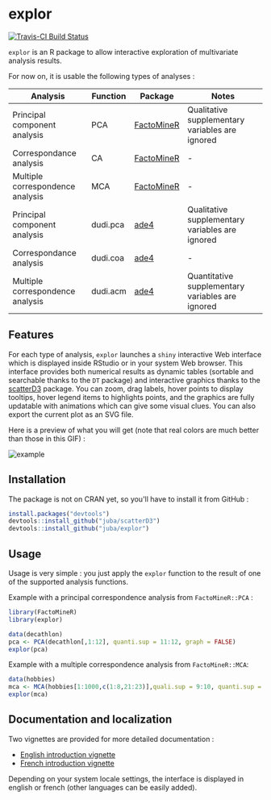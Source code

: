 # explor

[![Travis-CI Build Status](https://travis-ci.org/juba/explor.svg?branch=master)](https://travis-ci.org/juba/explor)

`explor` is an R package to allow interactive exploration of multivariate analysis results.

For now on, it is usable the following types of analyses :

Analysis | Function  | Package | Notes
------------- | ------------- | ---------- | --------
Principal component analysis  | PCA  | [FactoMineR](http://factominer.free.fr/) | Qualitative supplementary variables are ignored
Correspondance analysis  | CA  | [FactoMineR](http://factominer.free.fr/) | -
Multiple correspondence analysis  | MCA  | [FactoMineR](http://factominer.free.fr/) | -
Principal component analysis  | dudi.pca  | [ade4](https://cran.r-project.org/web/packages/ade4/) | Qualitative supplementary variables are ignored
Correspondance analysis  | dudi.coa  | [ade4](https://cran.r-project.org/web/packages/ade4/)  | -
Multiple correspondence analysis  | dudi.acm  | [ade4](https://cran.r-project.org/web/packages/ade4/) | Quantitative supplementary variables are ignored


## Features

For each type of analysis, `explor` launches a `shiny` interactive Web interface which is displayed inside RStudio or in your system Web browser. This interface provides both numerical results as dynamic tables (sortable and searchable thanks to the `DT` package) and interactive graphics thanks to the [scatterD3](https://github.com/juba/scatterD3) package. You can zoom, drag labels, hover points to display tooltips, hover legend items to highlights points, and the graphics are fully updatable with animations which can give some visual clues. You can also export the current plot as an SVG file.

Here is a preview of what you will get (note that real colors are much better than those in this GIF) :

![example](https://raw.github.com/juba/explor/master/resources/screencast_0.1.gif) 


## Installation

The package is not on CRAN yet, so you'll have to install it from GitHub :

```r
install.packages("devtools")
devtools::install_github("juba/scatterD3")
devtools::install_github("juba/explor")
```
    
## Usage

Usage is very simple : you just apply the `explor` function to the result of one of the supported analysis functions.

Example with a principal correspondence analysis from `FactoMineR::PCA` :

```r
library(FactoMineR)
library(explor)

data(decathlon)
pca <- PCA(decathlon[,1:12], quanti.sup = 11:12, graph = FALSE)
explor(pca)
```

Example with a multiple correspondence analysis from `FactoMineR::MCA`:

```r
data(hobbies)
mca <- MCA(hobbies[1:1000,c(1:8,21:23)],quali.sup = 9:10, quanti.sup = 11, ind.sup = 1:100)
explor(mca)
```

## Documentation and localization

Two vignettes are provided for more detailed documentation :

- [English introduction vignette](https://github.com/juba/explor/blob/master/vignettes/introduction_en.Rmd)
- [French introduction vignette](https://github.com/juba/explor/blob/master/vignettes/introduction_fr.Rmd)

Depending on your system locale settings, the interface is displayed in english or french (other languages can be easily added).

